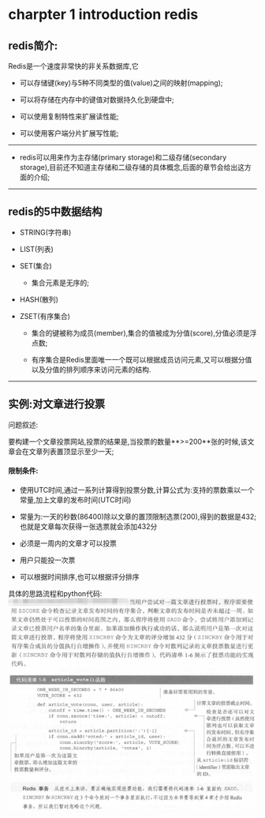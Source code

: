 # charpter 1 introduction redis

## redis简介:
Redis是一个速度非常快的非关系数据库,它

 * 可以存储键(key)与5种不同类型的值(value)之间的映射(mapping);

 * 可以将存储在内存中的键值对数据持久化到硬盘中;

 * 可以使用复制特性来扩展读性能;

 * 可以使用客户端分片扩展写性能;

---



 * redis可以用来作为主存储(primary storage)和二级存储(secondary storage),目前还不知道主存储和二级存储的具体概念,后面的章节会给出这方面的介绍;


---

## redis的5中数据结构

* STRING(字符串)

* LIST(列表)

* SET(集合)
	
	* 集合元素是无序的;

* HASH(散列)

* ZSET(有序集合)

	* 集合的键被称为成员(member),集合的值被成为分值(score),分值必须是浮点数;

	* 有序集合是Redis里面唯一一个既可以根据成员访问元素,又可以根据分值以及分值的排列顺序来访问元素的结构.

---

## 实例:对文章进行投票

问题叙述:

要构建一个文章投票网站,投票的结果是,当投票的数量**>=200**张的时候,该文章会在文章列表置顶显示至少一天;

#### 限制条件:

* 使用UTC时间,通过一系列计算得到投票分数,计算公式为:支持的票数乘以一个常量,加上文章的发布时间(UTC时间)

* 常量为:一天的秒数(86400)除以文章的置顶限制选票(200),得到的数据是432;也就是文章每次获得一张选票就会添加432分

* 必须是一周内的文章才可以投票

* 用户只能投一次票

* 可以根据时间排序,也可以根据评分排序

具体的思路流程和python代码:
![投票流程](img/figure2.png)









